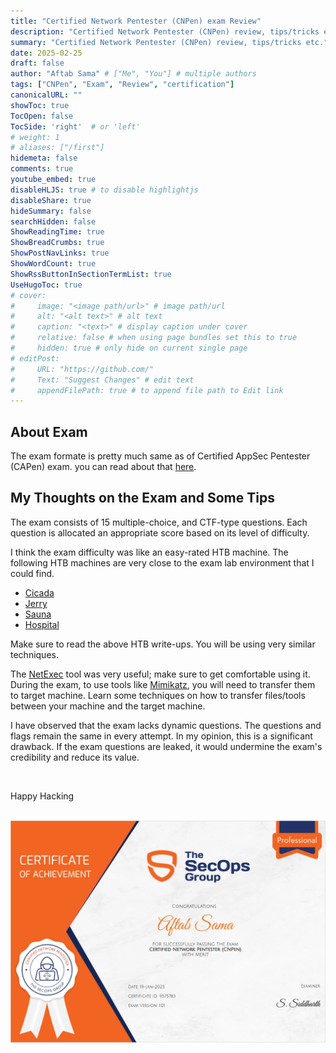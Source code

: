 ```yaml
---
title: "Certified Network Pentester (CNPen) exam Review"
description: "Certified Network Pentester (CNPen) review, tips/tricks etc."
summary: "Certified Network Pentester (CNPen) review, tips/tricks etc."
date: 2025-02-25
draft: false
author: "Aftab Sama" # ["Me", "You"] # multiple authors
tags: ["CNPen", "Exam", "Review", "certification"]
canonicalURL: ""
showToc: true
TocOpen: false
TocSide: 'right'  # or 'left'
# weight: 1
# aliases: ["/first"]
hidemeta: false
comments: true
youtube_embed: true
disableHLJS: true # to disable highlightjs
disableShare: true
hideSummary: false
searchHidden: false
ShowReadingTime: true
ShowBreadCrumbs: true
ShowPostNavLinks: true
ShowWordCount: true
ShowRssButtonInSectionTermList: true
UseHugoToc: true
# cover:
#     image: "<image path/url>" # image path/url
#     alt: "<alt text>" # alt text
#     caption: "<text>" # display caption under cover
#     relative: false # when using page bundles set this to true
#     hidden: true # only hide on current single page
# editPost:
#     URL: "https://github.com/"
#     Text: "Suggest Changes" # edit text
#     appendFilePath: true # to append file path to Edit link
---
```


## About Exam

The exam formate is pretty much same as of Certified AppSec Pentester (CAPen) exam. you can read about that [here](https://aftabsama.com/blog/certified-appsec-pentester-capen-review/).

## My Thoughts on the Exam and Some Tips

The exam consists of 15 multiple-choice, and CTF-type questions. Each question is allocated an appropriate score based on its level of difficulty.

I think the exam difficulty was like an easy-rated HTB machine.
The following HTB machines are very close to the exam lab environment that I could find.
- [Cicada](https://0xdf.gitlab.io/2025/02/15/htb-cicada.html)
- [Jerry](https://0xdf.gitlab.io/2018/11/17/htb-jerry.html)
- [Sauna](https://0xdf.gitlab.io/2020/07/18/htb-sauna.html)
- [Hospital](https://0xdf.gitlab.io/2024/04/13/htb-hospital.html)

Make sure to read the above HTB write-ups. You will be using very similar techniques.

The [NetExec](https://www.netexec.wiki/) tool was very useful; make sure to get comfortable using it. During the exam, to use tools like [Mimikatz](https://github.com/gentilkiwi/mimikatz), you will need to transfer them to target machine. Learn some techniques on how to transfer files/tools between your machine and the target machine.

I have observed that the exam lacks dynamic questions. The questions and flags remain the same in every attempt. In my opinion, this is a significant drawback. If the exam questions are leaked, it would undermine the exam's credibility and reduce its value.

<br>

Happy Hacking

<br>

<img src="images/certified-network-pentester-cnpen-aftab-sama.webp">

<br>


